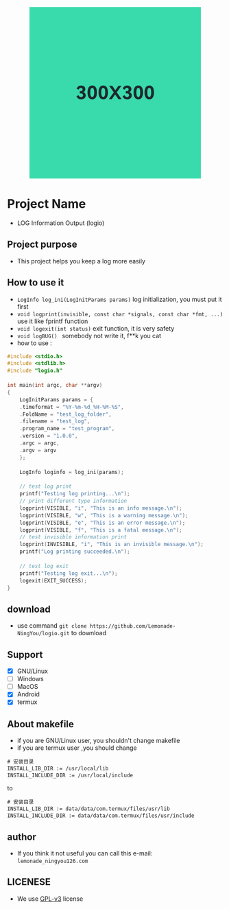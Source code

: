 <!-- 居中对齐 -->
<div align="center">
  <img src="image/icon.png" alt="icon" width="400">
</div>


# Project Name
- LOG Information Output (logio)

## Project purpose
- This project helps you keep a log more easily

## How to use it
- `LogInfo log_ini(LogInitParams params)` log initialization, you must put it first
- `void logprint(invisible, const char *signals, const char *fmt, ...)` use it like fprintf function
- `void logexit(int status)` exit function, it is very safety
- `void logBUG() ` somebody not write it, f**k you cat
- how to use :
```c
#include <stdio.h>
#include <stdlib.h>
#include "logio.h"

int main(int argc, char **argv) 
{
    LogInitParams params = {
    .timeformat = "%Y-%m-%d_%H-%M-%S",
    .FoldName = "test_log_folder",
    .filename = "test_log",
    .program_name = "test_program",
    .version = "1.0.0",
    .argc = argc,
    .argv = argv
    };

    LogInfo loginfo = log_ini(params);

    // test log print
    printf("Testing log printing...\n");
    // print different type information
    logprint(VISIBLE, "i", "This is an info message.\n");
    logprint(VISIBLE, "w", "This is a warning message.\n");
    logprint(VISIBLE, "e", "This is an error message.\n");
    logprint(VISIBLE, "f", "This is a fatal message.\n");
    // test invisible information print
    logprint(INVISIBLE, "i", "This is an invisible message.\n");
    printf("Log printing succeeded.\n");

    // test log exit
    printf("Testing log exit...\n");
    logexit(EXIT_SUCCESS);
}
```
 
## download
- use command `git clone https://github.com/Lemonade-NingYou/logio.git` to download

## Support
- [x] GNU/Linux
- [ ] Windows
- [ ] MacOS
- [x] Android
- [x] termux
## About makefile
- if you are GNU/Linux user, you shouldn't change makefile
- if you are termux user ,you should change
```
# 安装目录
INSTALL_LIB_DIR := /usr/local/lib
INSTALL_INCLUDE_DIR := /usr/local/include
```
to  
```
# 安装目录
INSTALL_LIB_DIR := data/data/com.termux/files/usr/lib
INSTALL_INCLUDE_DIR := data/data/com.termux/files/usr/include
```

## author
- If you think it not useful you can call this e-mail: `lemonade_ningyou126.com`

## LICENESE
- We use [GPL-v3](LICENSE) license
